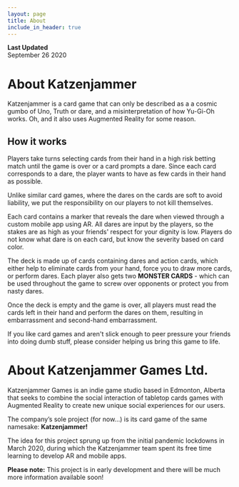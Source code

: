 ```yaml
---
layout: page
title: About
include_in_header: true
---
```


**Last Updated**  
September 26 2020

# About Katzenjammer

Katzenjammer is a card game that can only be described as a a cosmic gumbo of Uno, Truth or dare, and a misinterpretation of how Yu-Gi-Oh works. Oh, and it also uses Augmented Reality for some reason.

## How it works
Players take turns selecting cards from their hand in a high risk betting match until the game is over or a card prompts a dare. Since each card corresponds to a dare, the player wants to have as few cards in their hand as possible.

Unlike similar card games, where the dares on the cards are soft to avoid liability, we put the responsibility on our players to not kill themselves.

Each card contains a marker that reveals the dare when viewed through a custom mobile app using AR. All dares are input by the players, so the stakes are as high as your friends' respect for your dignity is low.  Players do not know what dare is on each card, but know the severity based on card color.

The deck is made up of cards containing dares and action cards, which either help to eliminate cards from your hand, force you to draw more cards, or perform dares.
Each player also gets two **MONSTER CARDS** - which can be used throughout the game  to screw over opponents or protect you from nasty dares.

Once the deck is empty and the game is over, all players must read the cards left in their hand and perform the dares on them, resulting in embarrassment and second-hand embarrassment.

If you like card games and aren't slick enough to peer pressure your friends into doing dumb stuff, please consider helping us bring this game to life.




# About Katzenjammer Games Ltd.
Katzenjammer Games is an indie game studio based in Edmonton, Alberta that seeks to combine the social interaction of tabletop cards games with Augmented Reality to create new unique social experiences for our users.

The company’s sole project (for now…) is its card game of the same namesake: **Katzenjammer!**

 The idea for this project sprung up from the initial pandemic lockdowns in March 2020, during which the Katzenjammer team spent its free time learning to develop AR and mobile apps.


**Please note:** This project is in early development and there will be much more information available soon!
<br>
